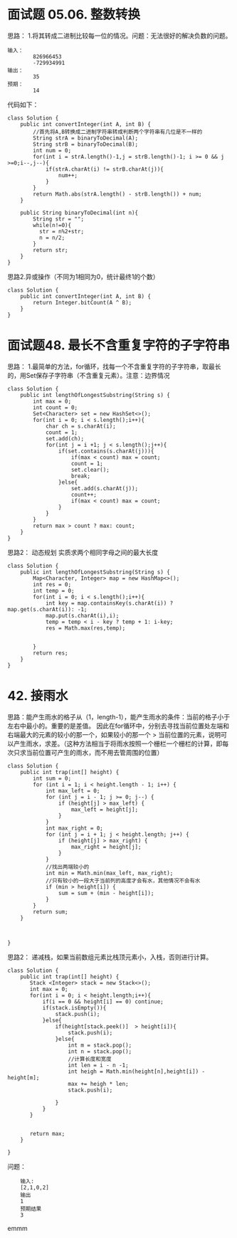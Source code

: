 # 面试题 05.06. 整数转换 #

思路： 1.将其转成二进制比较每一位的情况。问题：无法很好的解决负数的问题。

	输入：
			826966453
			-729934991
	输出：
			35
	预期：
			14
代码如下：

	class Solution {
	    public int convertInteger(int A, int B) {
	        //首先将A,B转换成二进制字符串转成判断两个字符串有几位是不一样的
	        String strA = binaryToDecimal(A);
	        String strB = binaryToDecimal(B);
	        int num = 0;
	        for(int i = strA.length()-1,j = strB.length()-1; i >= 0 && j >=0;i--,j--){
	            if(strA.charAt(i) != strB.charAt(j)){
	                num++;
	            }
	        }
	        return Math.abs(strA.length() - strB.length()) + num;
	    }
	
	    public String binaryToDecimal(int n){
	        String str = "";
	        while(n!=0){
	          str = n%2+str;
	          n = n/2;
	        }
	        return str;    
	    }
	}

思路2.异或操作（不同为1相同为0，统计最终1的个数）
	
	class Solution {
	    public int convertInteger(int A, int B) {
	        return Integer.bitCount(A ^ B);
	    }
	}

# 面试题48. 最长不含重复字符的子字符串 #

思路： 1.最简单的方法，for循环，找每一个不含重复字符的子字符串，取最长的，用Set保存子字符串（不含重复元素）。注意：边界情况

	class Solution {
	    public int lengthOfLongestSubstring(String s) {
	        int max = 0;
	        int count = 0;
	        Set<Character> set = new HashSet<>(); 
	        for(int i = 0; i < s.length();i++){
	            char ch = s.charAt(i);
	            count = 1;
	            set.add(ch);
	            for(int j = i +1; j < s.length();j++){
	                if(set.contains(s.charAt(j))){
	                    if(max < count) max = count;
	                    count = 1;
	                    set.clear();
	                    break;
	                }else{
	                    set.add(s.charAt(j));
	                    count++;
	                    if(max < count) max = count;
	                }
	            }
	        }
	        return max > count ? max: count;
	    }
	}

思路2： 动态规划 实质求两个相同字母之间的最大长度

	class Solution {
	    public int lengthOfLongestSubstring(String s) {
	        Map<Character, Integer> map = new HashMap<>();
	        int res = 0;
	        int temp = 0;
	        for(int i = 0; i < s.length();i++){
	            int key = map.containsKey(s.charAt(i)) ? map.get(s.charAt(i)): -1;
	            map.put(s.charAt(i),i);
	            temp = temp < i - key ? temp + 1: i-key;
	            res = Math.max(res,temp);
	
	
	        }
	        return res;
	    }
	}

# 42. 接雨水 #

思路：能产生雨水的格子从（1，length-1），能产生雨水的条件：当前的格子小于左右中最小的。重要的是差值。 因此在for循环中，分别去寻找当前位置处左端和右端最大的元素的较小的那一个，如果较小的那一个 > 当前位置的元素，说明可以产生雨水，求差。（这种方法相当于将雨水按照一个栅栏一个栅栏的计算，即每次只求当前位置可产生的雨水，而不用去管周围的位置）

	class Solution {
	    public int trap(int[] height) {
	        int sum = 0;
	        for (int i = 1; i < height.length - 1; i++) {
	            int max_left = 0;
	            for (int j = i - 1; j >= 0; j--) {
	                if (height[j] > max_left) {
	                    max_left = height[j];
	                }
	            }
	            int max_right = 0;
	            for (int j = i + 1; j < height.length; j++) {
	                if (height[j] > max_right) {
	                    max_right = height[j];
	                }
	            }
	            //找出两端较小的
	            int min = Math.min(max_left, max_right);
	            //只有较小的一段大于当前列的高度才会有水，其他情况不会有水
	            if (min > height[i]) {
	                sum = sum + (min - height[i]);
	            }
	        }
	        return sum;
	    }
	
	
	
	}

思路2： 递减栈，如果当前数组元素比栈顶元素小，入栈，否则进行计算。

	class Solution {
	    public int trap(int[] height) {
	       Stack <Integer> stack = new Stack<>();
	       int max = 0;
	       for(int i = 0; i < height.length;i++){
	           if(i == 0 && height[i] == 0) continue;
	           if(stack.isEmpty()){
	               stack.push(i);
	           }else{
	               if(height[stack.peek()]  > height[i]){
	                   stack.push(i);
	               }else{
	                   int m = stack.pop();
	                   int n = stack.pop();
	                   //计算长度和宽度
	                   int len = i - n -1;
	                   int heigh = Math.min(height[n],height[i]) - height[m];
	                   max += heigh * len;
	                   stack.push(i);
	
	               }
	           }
	       }
	 
	
	       return max;
	    }
	
	}

问题：

		输入:
		[2,1,0,2]
		输出
		1
		预期结果
		3

emmm